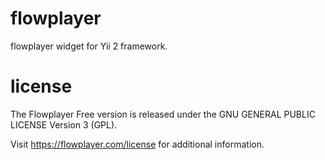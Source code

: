 # flowplayer
flowplayer widget for Yii 2 framework.

# license
The Flowplayer Free version is released under the GNU GENERAL PUBLIC LICENSE
Version 3 (GPL).

Visit https://flowplayer.com/license for additional information.
